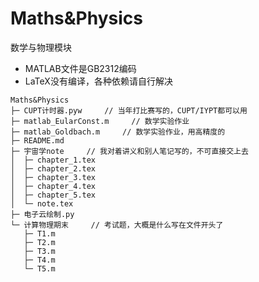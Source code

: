 # Maths&Physics

数学与物理模块

- MATLAB文件是GB2312编码
- LaTeX没有编译，各种依赖请自行解决

```plain
Maths&Physics
├─ CUPT计时器.pyw     // 当年打比赛写的，CUPT/IYPT都可以用
├─ matlab_EularConst.m     // 数学实验作业
├─ matlab_Goldbach.m     // 数学实验作业，用高精度的
├─ README.md
├─ 宇宙学note     // 我对着讲义和别人笔记写的，不可直接交上去
│  ├─ chapter_1.tex
│  ├─ chapter_2.tex
│  ├─ chapter_3.tex
│  ├─ chapter_4.tex
│  ├─ chapter_5.tex
│  └─ note.tex
├─ 电子云绘制.py
└─ 计算物理期末     // 考试题，大概是什么写在文件开头了
   ├─ T1.m
   ├─ T2.m
   ├─ T3.m
   ├─ T4.m
   └─ T5.m

```